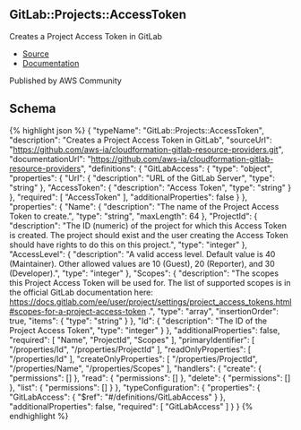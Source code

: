 
## GitLab::Projects::AccessToken

Creates a Project Access Token in GitLab

- [Source](https:&#x2F;&#x2F;github.com&#x2F;aws-ia&#x2F;cloudformation-gitlab-resource-providers.git) 
- [Documentation]()

Published by AWS Community

## Schema
{% highlight json %}
{
    "typeName": "GitLab::Projects::AccessToken",
    "description": "Creates a Project Access Token in GitLab",
    "sourceUrl": "https://github.com/aws-ia/cloudformation-gitlab-resource-providers.git",
    "documentationUrl": "https://github.com/aws-ia/cloudformation-gitlab-resource-providers",
    "definitions": {
        "GitLabAccess": {
            "type": "object",
            "properties": {
                "Url": {
                    "description": "URL of the GitLab Server",
                    "type": "string"
                },
                "AccessToken": {
                    "description": "Access Token",
                    "type": "string"
                }
            },
            "required": [
                "AccessToken"
            ],
            "additionalProperties": false
        }
    },
    "properties": {
        "Name": {
            "description": "The name of the Project Access Token to create.",
            "type": "string",
            "maxLength": 64
        },
        "ProjectId": {
            "description": "The ID (numeric) of the project for which this Access Token is created. The project should exist and the user creating the Access Token should have rights to do this on this project.",
            "type": "integer"
        },
        "AccessLevel": {
            "description": "A valid access level. Default value is 40 (Maintainer). Other allowed values are 10 (Guest), 20 (Reporter), and 30 (Developer).",
            "type": "integer"
        },
        "Scopes": {
            "description": "The scopes this Project Access Token will be used for. The list of supported scopes is in the official GitLab documentation here: https://docs.gitlab.com/ee/user/project/settings/project_access_tokens.html#scopes-for-a-project-access-token .",
            "type": "array",
            "insertionOrder": true,
            "items": {
                "type": "string"
            }
        },
        "Id": {
            "description": "The ID of the Project Access Token",
            "type": "integer"
        }
    },
    "additionalProperties": false,
    "required": [
        "Name",
        "ProjectId",
        "Scopes"
    ],
    "primaryIdentifier": [
        "/properties/Id",
        "/properties/ProjectId"
    ],
    "readOnlyProperties": [
        "/properties/Id"
    ],
    "createOnlyProperties": [
        "/properties/ProjectId",
        "/properties/Name",
        "/properties/Scopes"
    ],
    "handlers": {
        "create": {
            "permissions": []
        },
        "read": {
            "permissions": []
        },
        "delete": {
            "permissions": []
        },
        "list": {
            "permissions": []
        }
    },
    "typeConfiguration": {
        "properties": {
            "GitLabAccess": {
                "$ref": "#/definitions/GitLabAccess"
            }
        },
        "additionalProperties": false,
        "required": [
            "GitLabAccess"
        ]
    }
}
{% endhighlight %}
